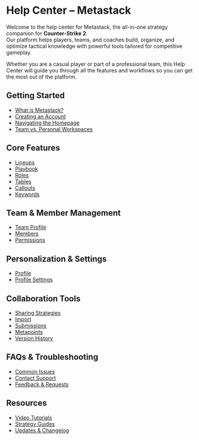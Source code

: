 # Help Center – Metastack 

Welcome to the help center for Metastack, the all-in-one strategy companion for **Counter-Strike 2**.  
Our platform helps players, teams, and coaches build, organize, and optimize tactical knowledge with powerful tools tailored for competitive gameplay.  

Whether you are a casual player or part of a professional team, this Help Center will guide you through all the features and workflows so you can get the most out of the platform.

## Getting Started
- [What is Metastack?](./getting-started/what-is.md)
- [Creating an Account](./getting-started/account.md)
- [Navigating the Homepage](./getting-started/home.md)
- [Team vs. Personal Workspaces](./getting-started/workspaces.md)

## Core Features
- [Lineups](./features/lineups.md)
- [Playbook](./features/playbook.md)
- [Roles](./features/roles.md)
- [Tables](./features/tables.md)
- [Callouts](./features/callouts.md)
- [Keywords](./features/keywords.md)

## Team & Member Management
- [Team Profile](./team/team-profile.md)
- [Members](./team/members.md)
- [Permissions](./team/permissions.md)

## Personalization & Settings
- [Profile](./settings/profile.md)
- [Profile Settings](./settings/preferences.md)

## Collaboration Tools
- [Sharing Strategies](./collaboration/sharing.md)
- [Import](./collaboration/import.md)
- [Submissions](./collaboration/submissions.md)
- [Metapoints](./collaboration/metapoints.md)
- [Version History](./collaboration/version-history.md)

## FAQs & Troubleshooting
- [Common Issues](./faq/common-issues.md)
- [Contact Support](./faq/support.md)
- [Feedback & Requests](./faq/feedback.md)

## Resources
- [Video Tutorials](./resources/tutorials.md)
- [Strategy Guides](./resources/guides.md)
- [Updates & Changelog](./resources/changelog.md)
